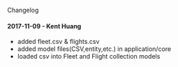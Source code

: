 Changelog

#### 2017-11-09 - Kent Huang
- added fleet.csv & flights.csv
- added model files(CSV,entity,etc.) in application/core 
- loaded csv into Fleet and Flight collection models
